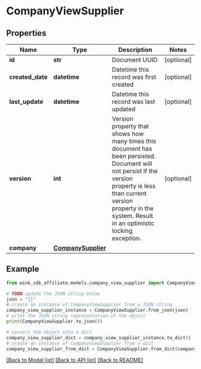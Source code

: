 # CompanyViewSupplier


## Properties

Name | Type | Description | Notes
------------ | ------------- | ------------- | -------------
**id** | **str** | Document UUID | [optional] 
**created_date** | **datetime** | Datetime this record was first created | [optional] 
**last_update** | **datetime** | Datetime this record was last updated | [optional] 
**version** | **int** | Version property that shows how many times this document has been persisted. Document will not persist if the version property is less than current version property in the system. Result in an optimistic locking exception. | [optional] 
**company** | [**CompanySupplier**](CompanySupplier.md) |  | 

## Example

```python
from wink_sdk_affiliate.models.company_view_supplier import CompanyViewSupplier

# TODO update the JSON string below
json = "{}"
# create an instance of CompanyViewSupplier from a JSON string
company_view_supplier_instance = CompanyViewSupplier.from_json(json)
# print the JSON string representation of the object
print(CompanyViewSupplier.to_json())

# convert the object into a dict
company_view_supplier_dict = company_view_supplier_instance.to_dict()
# create an instance of CompanyViewSupplier from a dict
company_view_supplier_from_dict = CompanyViewSupplier.from_dict(company_view_supplier_dict)
```
[[Back to Model list]](../README.md#documentation-for-models) [[Back to API list]](../README.md#documentation-for-api-endpoints) [[Back to README]](../README.md)


